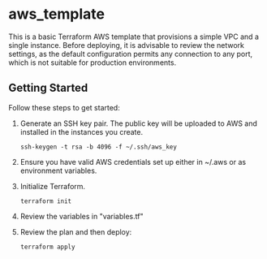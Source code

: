 # aws_template

This is a basic Terraform AWS template that provisions a simple VPC and a single instance. Before deploying, it is advisable to review the network settings, as the default configuration permits any connection to any port, which is not suitable for production environments.

## Getting Started

Follow these steps to get started:

1. Generate an SSH key pair. The public key will be uploaded to AWS and installed in the instances you create.

   ```
   ssh-keygen -t rsa -b 4096 -f ~/.ssh/aws_key
   ```

2. Ensure you have valid AWS credentials set up either in ~/.aws or as environment variables.


3. Initialize Terraform.
   ```
   terraform init
   ```
   
4. Review the variables in "variables.tf"

4. Review the plan and then deploy:
   ```
   terraform apply
   ```
